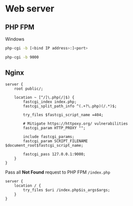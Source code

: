 # Web server

## PHP FPM

Windows

```sh
php-cgi -b [<bind IP address>:]<port>
```

```sh
php-cgi -b 9000
```

## Nginx

```nginx
server {
    root public/;

    location ~ [^/]\.php(/|$) {
        fastcgi_index index.php;
        fastcgi_split_path_info ^(.+?\.php)(/.*)$;

        try_files $fastcgi_script_name =404;

        # Mitigate https://httpoxy.org/ vulnerabilities
        fastcgi_param HTTP_PROXY "";

        include fastcgi_params;
        fastcgi_param SCRIPT_FILENAME $document_root$fastcgi_script_name;

        fastcgi_pass 127.0.0.1:9000;
    }
}
```

Pass all **Not Found** request to PHP FPM `/index.php`

```nginx
server {
    location / {
        try_files $uri /index.php$is_args$args;
    }
}
```
